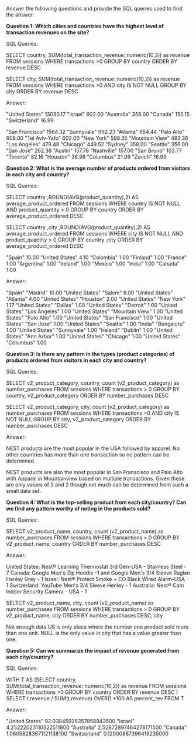 Answer the following questions and provide the SQL queries used to find the answer.

    
**Question 1: Which cities and countries have the highest level of transaction revenues on the site?**


SQL Queries:

SELECT country, SUM(total_transaction_revenue::numeric(10,2)) as revenue
FROM sessions
WHERE transactions >0
GROUP BY country
ORDER BY revenue DESC

SELECT city, SUM(total_transaction_revenue::numeric(10,2)) as revenue
FROM sessions
WHERE transactions >0 AND city IS NOT NULL
GROUP BY city
ORDER BY revenue DESC

Answer:

"United States"	13030.17
"Israel"	602.00
"Australia"	358.00
"Canada"	150.15
"Switzerland"	16.99


"San Francisco"	1564.32
"Sunnyvale"	992.23
"Atlanta"	854.44
"Palo Alto"	608.00
"Tel Aviv-Yafo"	602.00
"New York"	598.35
"Mountain View"	483.36
"Los Angeles"	479.48
"Chicago"	449.52
"Sydney"	358.00
"Seattle"	358.00
"San Jose"	262.38
"Austin"	157.78
"Nashville"	157.00
"San Bruno"	103.77
"Toronto"	82.16
"Houston"	38.98
"Columbus"	21.99
"Zurich"	16.99


**Question 2: What is the average number of products ordered from visitors in each city and country?**


SQL Queries:

SELECT  country
        ,ROUND(AVG(product_quantity),2) AS average_product_ordered
FROM sessions
WHERE country IS NOT NULL AND product_quantity > 0
GROUP BY country
ORDER BY average_product_ordered DESC

SELECT  country
        ,city
        ,ROUND(AVG(product_quantity),2) AS average_product_ordered
FROM sessions
WHERE city IS NOT NULL AND product_quantity > 0
GROUP BY country
         ,city
ORDER BY average_product_ordered DESC

"Spain"	10.00
"United States"	4.10
"Colombia"	1.00
"Finland"	1.00
"France"	1.00
"Argentina"	1.00
"Ireland"	1.00
"Mexico"	1.00
"India"	1.00
"Canada"	1.00

Answer:

"Spain"	"Madrid"	10.00
"United States"	"Salem"	8.00
"United States"	"Atlanta"	4.00
"United States"	"Houston"	2.00
"United States"	"New York"	1.17
"United States"	"Dallas"	1.00
"United States"	"Detroit"	1.00
"United States"	"Los Angeles"	1.00
"United States"	"Mountain View"	1.00
"United States"	"Palo Alto"	1.00
"United States"	"San Francisco"	1.00
"United States"	"San Jose"	1.00
"United States"	"Seattle"	1.00
"India"	"Bengaluru"	1.00
"United States"	"Sunnyvale"	1.00
"Ireland"	"Dublin"	1.00
"United States"	"Ann Arbor"	1.00
"United States"	"Chicago"	1.00
"United States"	"Columbus"	1.00




**Question 3: Is there any pattern in the types (product categories) of products ordered from visitors in each city and country?**


SQL Queries:

SELECT v2_product_category, country, count (v2_product_category) as number_purchases
FROM sessions
WHERE transactions > 0
GROUP BY country, v2_product_category
ORDER BY number_purchases DESC

SELECT v2_product_category, city, count (v2_product_category) as number_purchases
FROM sessions
WHERE transactions >0 AND city IS NOT NULL
GROUP BY city, v2_product_category
ORDER BY number_purchases DESC


Answer:

NEST products are the most popular in the USA followed by apparel. No other countries has more than one transaction so no pattern can be determined.

NEST products are also the most popular in San Franscisco and Palo Alto with Apparel in Mountainview based on multiple transactions. Given these are only values of 3 and 2 though not much can be determined from such a small data set. 

**Question 4: What is the top-selling product from each city/country? Can we find any pattern worthy of noting in the products sold?**


SQL Queries:

SELECT v2_product_name, country, count (v2_product_name) as number_purchases
FROM sessions
WHERE transactions > 0
GROUP BY v2_product_name, country
ORDER BY number_purchases DESC

Answer:

United States: Nest® Learning Thermostat 3rd Gen-USA - Stainless Steel - 7
Canada: Google Men's  Zip Hoodie -1 and Google Men's 3/4 Sleeve Raglan Henley Grey - 1
Israel: Nest® Protect Smoke + CO Black Wired Alarm-USA - 1
Switzerland: YouTube Men's 3/4 Sleeve Henley - 1
Australia: Nest® Cam Indoor Security Camera - USA - 1

SELECT v2_product_name, city, count (v2_product_name) as number_purchases
FROM sessions
WHERE transactions > 0
GROUP BY v2_product_name, city
ORDER BY number_purchases DESC, city

Not enough data US is only place where the number one product sold more than one unit. NULL is the only value in city that has a value greater than one.

**Question 5: Can we summarize the impact of revenue generated from each city/country?**

SQL Queries:

WITH T AS 
(SELECT country, SUM(total_transaction_revenue::numeric(10,2)) as revenue
FROM sessions
WHERE transactions >0
GROUP BY country
ORDER BY revenue DESC
) 
SELECT t.revenue / SUM(t.revenue) OVER() *100 AS percent_rev FROM T

Answer:

"United States"	92.03845928357858943500
"Israel"	4.25222023110322511800
"Australia"	2.52872897464278171500
"Canada"	1.06058283671121138100
"Switzerland"	0.12000867396419235000






